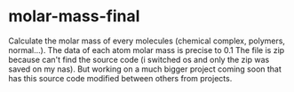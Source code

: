 # molar-mass-final
Calculate the molar mass of every molecules (chemical complex, polymers, normal...).
The data of each atom molar mass is precise to 0.1
The file is zip because can't find the source code (i switched os and only the zip was saved on my nas).
But working on a much bigger project coming soon that has this source code modified between others from projects.
